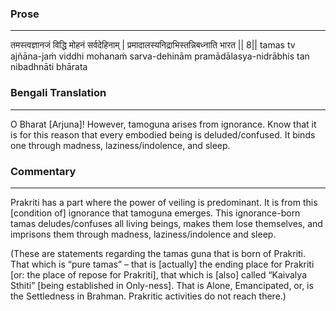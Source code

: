 ### Prose 
 --- 
तमस्त्वज्ञानजं विद्धि मोहनं सर्वदेहिनाम् |
प्रमादालस्यनिद्राभिस्तन्निबध्नाति भारत || 8||
tamas tv ajñāna-jaṁ viddhi mohanaṁ sarva-dehinām
pramādālasya-nidrābhis tan nibadhnāti bhārata

### Bengali Translation 
 --- 
O Bharat [Arjuna]! However, tamoguna arises from ignorance. Know that it is for this reason that every embodied being is deluded/confused. It binds one through madness, laziness/indolence, and sleep.

### Commentary 
 --- 
Prakriti has a part where the power of veiling is predominant. It is from this [condition of] ignorance that tamoguna emerges. This ignorance-born tamas deludes/confuses all living beings, makes them lose themselves, and imprisons them through madness, laziness/indolence and sleep.

(These are statements regarding the tamas guna that is born of Prakriti. That which is “pure tamas” – that is [actually] the ending place for Prakriti [or: the place of repose for Prakriti], that which is [also] called “Kaivalya Sthiti” [being established in Only-ness]. That is Alone, Emancipated, or, is the Settledness in Brahman. Prakritic activities do not reach there.) 